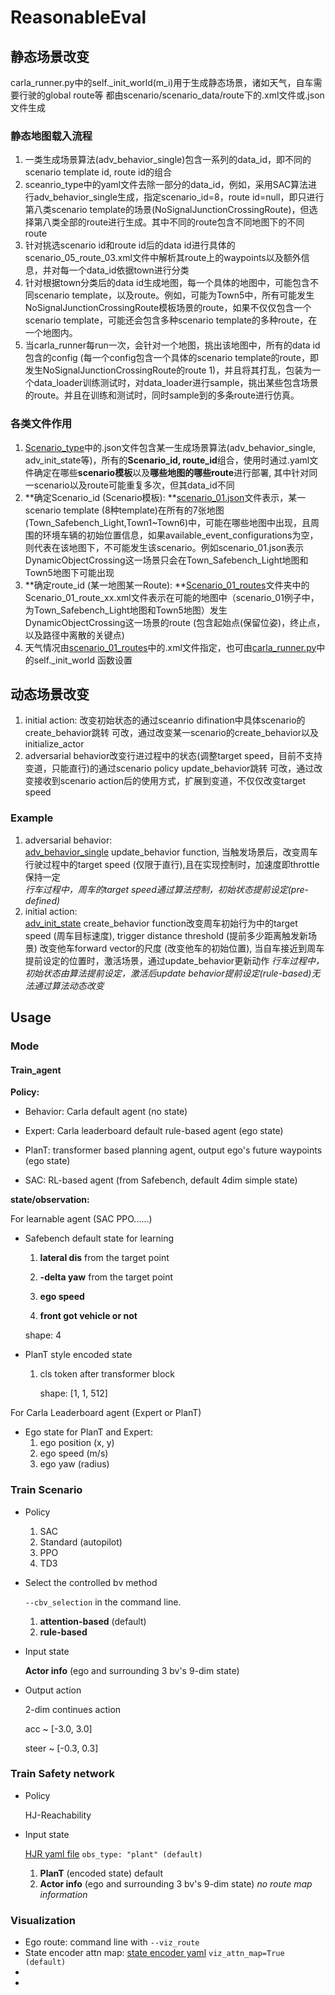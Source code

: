 # ReasonableEval
## 静态场景改变
carla_runner.py中的self._init_world(m_i)用于生成静态场景，诸如天气，自车需要行驶的global route等
都由scenario/scenario_data/route下的.xml文件或.json文件生成  

### 静态地图载入流程

1. 一类生成场景算法(adv_behavior_single)包含一系列的data_id，即不同的scenario template id, route id的组合
2. sceanrio_type中的yaml文件去除一部分的data_id，例如，采用SAC算法进行adv_behavior_single生成，指定scenario_id=8，route id=null，即只进行第八类scenario template的场景(NoSignalJunctionCrossingRoute)，但选择第八类全部的route进行生成。其中不同的route包含不同地图下的不同route
3. 针对挑选scenario id和route id后的data id进行具体的scenario_05_route_03.xml文件中解析其route上的waypoints以及额外信息，并对每一个data_id依据town进行分类
4. 针对根据town分类后的data id生成地图，每一个具体的地图中，可能包含不同scenario template，以及route。例如，可能为Town5中，所有可能发生NoSignalJunctionCrossingRoute模板场景的route，如果不仅仅包含一个scenario template，可能还会包含多种scenario template的多种route，在一个地图内。
5. 当carla_runner每run一次，会针对一个地图，挑出该地图中，所有的data id包含的config (每一个config包含一个具体的scenario template的route，即发生NoSignalJunctionCrossingRoute的route 1)，并且将其打乱，包装为一个data_loader训练测试时，对data_loader进行sample，挑出某些包含场景的route。并且在训练和测试时，同时sample到的多条route进行仿真。

### 各类文件作用
1. [Scenario_type](safebench/scenario/config/scenario_type)中的.json文件包含某一生成场景算法(adv_behavior_single, adv_init_state等)，所有的**Scenario_id, route_id**组合，使用时通过.yaml文件确定在哪些**scenario模板**以及**哪些地图的哪些route**进行部署, 
    其中针对同一scenario以及route可能重复多次，但其data_id不同
2. **确定Scenario_id (Scenario模板): **[scenario_01.json](safebench/scenario/scenario_data/route/scenarios)文件表示，某一scenario template (8种template)在所有的7张地图(Town_Safebench_Light,Town1~Town6)中，可能在哪些地图中出现，且周围的环境车辆的初始位置信息，如果available_event_configurations为空，则代表在该地图下，不可能发生该scenario。例如scenario_01.json表示DynamicObjectCrossing这一场景只会在Town_Safebench_Light地图和Town5地图下可能出现
3. **确定route_id (某一地图某一Route): **[Scenario_01_routes](safebench/scenario/scenario_data/route/scenario_01_routes)文件夹中的Scenario_01_route_xx.xml文件表示在可能的地图中（scenario_01例子中，为Town_Safebench_Light地图和Town5地图）发生DynamicObjectCrossing这一场景的route (包含起始点(保留位姿)，终止点，以及路径中离散的关键点)
4. 天气情况由[scenario_01_routes](./safebench/scenario/scenario_data/route/scenario_01_routes)中的.xml文件指定，也可由[carla_runner.py](safebench/carla_runner.py)中的self._init_world 函数设置
## 动态场景改变
1. initial action: 改变初始状态的通过sceanrio difination中具体scenario的create_behavior跳转
可改，通过改变某一scenario的create_behavior以及initialize_actor
2. adversarial behavior改变行进过程中的状态(调整target speed，目前不支持变道，只能直行)的通过scenario policy update_behavior跳转 
可改，通过改变接收到scenario action后的使用方式，扩展到变道，不仅仅改变target speed  
### Example
1. adversarial behavior:  
[adv_behavior_single](./safebench/scenario/scenario_definition/adv_behavior_single/junction_crossing_route.py) 
update_behavior function, 当触发场景后，改变周车行驶过程中的target speed (仅限于直行),且在实现控制时，加速度即throttle保持一定  
*行车过程中，周车的target speed通过算法控制，初始状态提前设定(pre-defined)*
2. initial action:  
[adv_init_state](./safebench/scenario/scenario_definition/adv_init_state/junction_crossing_route.py) 
create_behavior function改变周车初始行为中的target speed (周车目标速度), trigger distance threshold (提前多少距离触发新场景)
改变他车forward vector的尺度 (改变他车的初始位置), 当自车接近到周车提前设定的位置时，激活场景，通过update_behavior更新动作 
*行车过程中，初始状态由算法提前设定，激活后update behavior提前设定(rule-based)无法通过算法动态改变*

## Usage

### Mode

#### Train_agent

**Policy:**

* Behavior: Carla default agent (no state)

* Expert: Carla leaderboard default rule-based agent (ego state)
* PlanT:  transformer based planning agent, output ego's future waypoints (ego state)
* SAC: RL-based agent (from Safebench, default 4dim simple state)

**state/observation:**

For learnable agent (SAC PPO......)

* Safebench default state for learning

  1. **lateral dis** from the target point

  2. **-delta yaw** from the target point

  3. **ego speed**

  4.  **front got vehicle or not**  

     shape: 4

* PlanT style encoded state

  1. cls token after transformer block

     shape: [1, 1, 512]

For Carla Leaderboard agent (Expert or PlanT)

* Ego state for PlanT and Expert:
  1. ego position (x, y)
  2. ego speed (m/s)
  3. ego yaw (radius)

### Train Scenario

* Policy
  1. SAC
  2. Standard (autopilot)
  3. PPO
  4. TD3

* Select the controlled bv method

  ```--cbv_selection``` in the command line.

  1. **attention-based** (default)
  2. **rule-based**

* Input state

  **Actor info** (ego and surrounding 3 bv's 9-dim state)

* Output action

  2-dim continues action

  acc ~ [-3.0, 3.0]

  steer ~ [-0.3, 0.3]

### Train Safety network

* Policy

  HJ-Reachability

* Input state

  [HJR yaml file](safebench/safety_network/config/HJR.yaml)  ```obs_type: "plant" (default)```

  1. **PlanT** (encoded state) default 
  2. **Actor info** (ego and surrounding 3 bv's 9-dim state) *no route map information*

### Visualization

* Ego route: command line with ```--viz_route```
* State encoder attn map: [state encoder yaml](safebench/agent/config/state_encoder.yaml)   ```viz_attn_map=True (default)```
* 
* 
